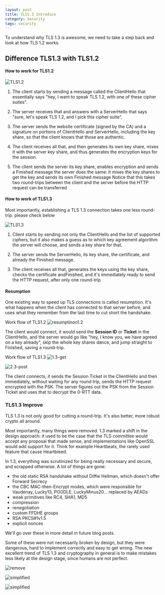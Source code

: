 ```yaml
---
layout: post
title: TLS1.3 Introduce
category: Security
tags: security
---
```



To understand why TLS 1.3 is awesome, we need to take a step back and look at how TLS 1.2 works.

## Difference TLS1.3 with TLS1.2

#### How to work for TLS1.2

   ![TLS1.2](/public/img/tls1.2)

1. The client starts by sending a message called the ClientHello that essentially says "hey, I want to speak TLS 1.2, with one of these cipher suites".

2. The server receives that and answers with a ServerHello that says "sure, let's speak TLS 1.2, and I pick this cipher suite".

3. The server sends the website certificate (signed by the CA) and a signature on portions of ClientHello and ServerHello, including the key share, so that the client knows that those are authentic.

4. The client receives all that, and then generates its own key share, mixes it with the server key share, and thus generates the encryption keys for the session.

5. The client sends the server its key share, enables encryption and sends a Finished message the server does the same: it mixes the key shares to get the key and sends its own Finished message
Notice that this takes two round-trips between the client and the server before the HTTP request can be transferred

#### How to work of TLS1.3
Most importantly, establishing a TLS 1.3 connection takes one less round-trip. please check below

![TLS1.3](/public/img/tls1.3)

1. Client starts by sending not only the ClientHello and the list of supported ciphers, but it also makes a guess as to which key agreement algorithm the server will choose, and sends a key share for that.

2. The server sends the ServerHello, its key share, the certificate, and already the Finished message.

3. The client receives all that, generates the keys using the key share, checks the certificate andFinished, and it's immediately ready to send the HTTP request, after only one round-trip


#### Resumption
One existing way to speed up TLS connections is called resumption. It's what happens when the client has connected to that server before, and uses what they remember from the last time to cut short the handshake.

Work flow of TLS1.2
![resumptinon1.2](/public/img/resumption)

The client would connect, it would send the **Session ID** or **Ticket** in the ClientHello, and the server would go like "hey, I know you, we have agreed on a key already", skip the whole key shares dance, and jump straight to Finished, saving a round-trip.

Work flow of TLS1.3
![1.3-get](/public/img/resumption1.3)

![2.3-post](/public/img/resumption1.3-2)

The client connects, it sends the Session Ticket in the ClientHello and then immediately, without waiting for any round trip, sends the HTTP request encrypted with the PSK. The server figures out the PSK from the Session Ticket and uses that to decrypt the 0-RTT data.

### TLS1.3 Improve

TLS 1.3 is not only good for cutting a round-trip. It's also better, more robust crypto all around.

Most importantly, many things were removed. 1.3 marked a shift in the design approach: it used to be the case that the TLS committee would accept any proposal that made sense, and implementations like OpenSSL would add support for it. Think for example Heartbeats, the rarely used feature that cause Heartbleed.

In 1.3, everything was scrutinized for being really necessary and secure, and scrapped otherwise. A lot of things are gone:

- the old static RSA handshake without Diffie Hellman, which doesn't offer Forward Secrecy
- the CBC MAC-then-Encrypt modes, which were responsible for Vaudenay, Lucky13, POODLE, LuckyMinus20... replaced by AEADs
- weak primitives like RC4, SHA1, MD5
- compression
- renegotiation
- custom FFDHE groups
- RSA PKCS#1v1.5
- explicit nonces

We'll go over these in more detail in future blog posts.

Some of these were not necessarily broken by design, but they were dangerous, hard to implement correctly and easy to get wrong. The new excellent trend of TLS 1.3 and cryptography in general is to make mistakes less likely at the design stage, since humans are not perfect.

![remove](/public/img/tls1.3-remove)


![simplified](/public/img/tls1.3-simplified)


![simplified](/public/img/tls1.3-add)
